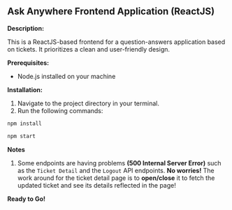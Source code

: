## Ask Anywhere Frontend Application (ReactJS)

**Description:**

This is a ReactJS-based frontend for a question-answers application based on tickets. It prioritizes a clean and user-friendly design.

**Prerequisites:**

* Node.js installed on your machine

**Installation:**

1. Navigate to the project directory in your terminal.
2. Run the following commands:

```bash
npm install

npm start
```

**Notes**
1. Some endpoints are having problems **(500 Internal Server Error)** such as the `Ticket Detail` and the `Logout` API endpoints. **No worries!** The work around for the ticket detail page is to **open/close** it to fetch the updated ticket and see its details reflected in the page!

**Ready to Go!**